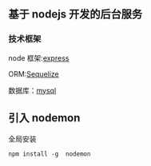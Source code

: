 ## 基于 nodejs 开发的后台服务

### 技术框架

node 框架:[express](https://www.expressjs.com.cn/)

ORM:[Sequelize](https://sequelize.org/)

数据库：[mysql](https://www.mysqlzh.com/)

## 引入 nodemon

全局安装

```
npm install -g  nodemon
```
